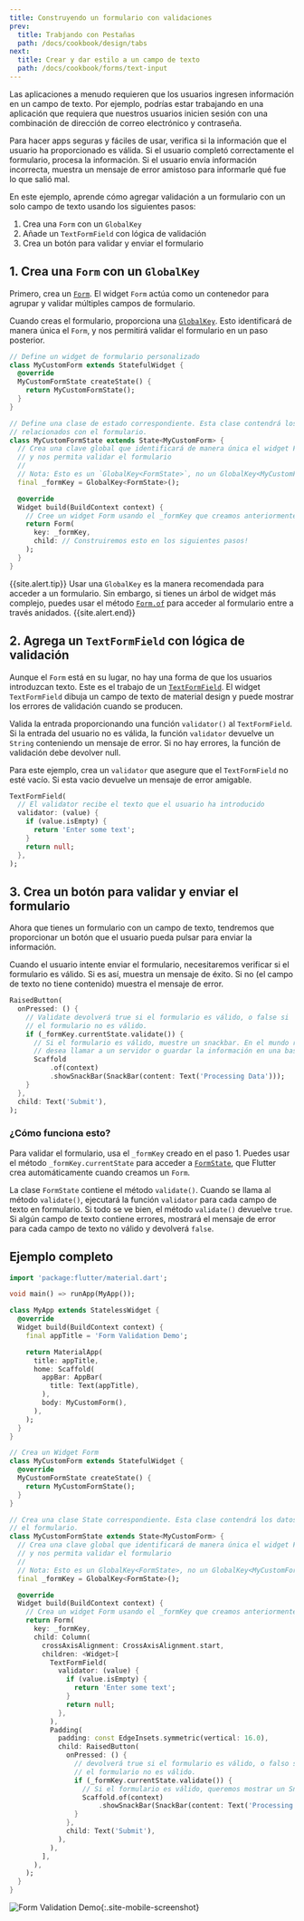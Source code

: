 ```yaml
---
title: Construyendo un formulario con validaciones
prev:
  title: Trabjando con Pestañas
  path: /docs/cookbook/design/tabs
next:
  title: Crear y dar estilo a un campo de texto
  path: /docs/cookbook/forms/text-input
---
```


Las aplicaciones a menudo requieren que los usuarios ingresen información en un campo de texto. 
Por ejemplo, podrías estar trabajando en una aplicación que requiera que nuestros usuarios inicien 
sesión con una combinación de dirección de correo electrónico y contraseña.

Para hacer apps seguras y fáciles de usar, verifica si la información 
que el usuario ha proporcionado es válida. Si el usuario completó correctamente el formulario, 
procesa la información. Si el usuario envía información incorrecta, muestra un 
mensaje de error amistoso para informarle qué fue lo que salió 
mal.

En este ejemplo, aprende cómo agregar validación a un formulario con un solo 
campo de texto usando los siguientes pasos: 

  1. Crea una `Form` con un `GlobalKey`
  2. Añade un `TextFormField` con lógica de validación
  3. Crea un botón para validar y enviar el formulario

## 1. Crea una `Form` con un `GlobalKey`

Primero, crea un [`Form`]({{site.api}}/flutter/widgets/Form-class.html). 
El widget `Form`  actúa como un contenedor para agrupar y validar múltiples campos de 
formulario.

Cuando creas el formulario, proporciona una 
[`GlobalKey`]({{site.api}}/flutter/widgets/GlobalKey-class.html). 
Esto identificará de manera única el `Form`, 
y nos permitirá validar el formulario en un paso posterior. 

<!-- skip -->
```dart
// Define un widget de formulario personalizado
class MyCustomForm extends StatefulWidget {
  @override
  MyCustomFormState createState() {
    return MyCustomFormState();
  }
}

// Define una clase de estado correspondiente. Esta clase contendrá los datos
// relacionados con el formulario.
class MyCustomFormState extends State<MyCustomForm> {
  // Crea una clave global que identificará de manera única el widget Form 
  // y nos permita validar el formulario
  //
  // Nota: Esto es un `GlobalKey<FormState>`, no un GlobalKey<MyCustomFormState>! 
  final _formKey = GlobalKey<FormState>();

  @override
  Widget build(BuildContext context) {
    // Cree un widget Form usando el _formKey que creamos anteriormente
    return Form(
      key: _formKey,
      child: // Construiremos esto en los siguientes pasos!
    );
  }
}
```

{{site.alert.tip}}
Usar una `GlobalKey` es la manera recomendada para acceder a un formulario. Sin embargo, si tienes 
un árbol de widget más complejo, puedes usar el método 
[`Form.of`]({{site.api}}/flutter/widgets/Form/of.html) para 
acceder al formulario entre a través anidados.
{{site.alert.end}}

## 2. Agrega un `TextFormField` con lógica de validación

Aunque el `Form` está en su lugar, 
no hay una forma de que los usuarios introduzcan texto. 
Este es el trabajo de un 
[`TextFormField`]({{site.api}}/flutter/material/TextFormField-class.html).
El widget `TextFormField` dibuja un campo de texto de material design 
y puede mostrar los errores de validación cuando se producen.

Valida la entrada proporcionando una función `validator()` al 
`TextFormField`. Si la entrada del usuario no es válida, 
la función `validator` devuelve un `String` conteniendo un mensaje de error. 
Si no hay errores, la función de validación debe devolver null.

Para este ejemplo, crea un `validator` que asegure que el `TextFormField`
no esté vacío. Si esta vacio devuelve un mensaje de error amigable.

<!-- skip -->
```dart
TextFormField(
  // El validator recibe el texto que el usuario ha introducido
  validator: (value) {
    if (value.isEmpty) {
      return 'Enter some text';
    }
    return null;
  },
);
```

## 3. Crea un botón para validar y enviar el formulario

Ahora que tienes un formulario con un campo de texto, tendremos que proporcionar un botón que el 
usuario pueda pulsar para enviar la información. 

Cuando el usuario intente enviar el formulario, necesitaremos verificar si el formulario es válido. 
Si es así, muestra un mensaje de éxito. 
Si no (el campo de texto no tiene contenido) muestra el mensaje de error.

<!-- skip -->
```dart
RaisedButton(
  onPressed: () {
    // Validate devolverá true si el formulario es válido, o false si
    // el formulario no es válido.
    if (_formKey.currentState.validate()) {
      // Si el formulario es válido, muestre un snackbar. En el mundo real, a menudo
      // desea llamar a un servidor o guardar la información en una base de datos
      Scaffold
          .of(context)
          .showSnackBar(SnackBar(content: Text('Processing Data')));
    }
  },
  child: Text('Submit'),
);
```

### ¿Cómo funciona esto?

Para validar el formulario, usa el `_formKey` creado en el paso 1. Puedes usar el 
método `_formKey.currentState` para acceder a 
[`FormState`]({{site.api}}/flutter/widgets/FormState-class.html),
que Flutter crea automáticamente cuando creamos un `Form`. 

La clase `FormState` contiene el método `validate()`. Cuando se llama al método `validate()`, 
ejecutará la función `validator` para cada campo de texto en formulario. 
Si todo se ve bien, el método `validate()` devuelve `true`. Si algún campo de texto contiene errores, 
mostrará el mensaje de error para cada campo de texto no válido y devolverá 
`false`.

## Ejemplo completo

```dart
import 'package:flutter/material.dart';

void main() => runApp(MyApp());

class MyApp extends StatelessWidget {
  @override
  Widget build(BuildContext context) {
    final appTitle = 'Form Validation Demo';

    return MaterialApp(
      title: appTitle,
      home: Scaffold(
        appBar: AppBar(
          title: Text(appTitle),
        ),
        body: MyCustomForm(),
      ),
    );
  }
}

// Crea un Widget Form
class MyCustomForm extends StatefulWidget {
  @override
  MyCustomFormState createState() {
    return MyCustomFormState();
  }
}

// Crea una clase State correspondiente. Esta clase contendrá los datos relacionados con
// el formulario.
class MyCustomFormState extends State<MyCustomForm> {
  // Crea una clave global que identificará de manera única el widget Form
  // y nos permita validar el formulario
  //
  // Nota: Esto es un GlobalKey<FormState>, no un GlobalKey<MyCustomFormState>!
  final _formKey = GlobalKey<FormState>();

  @override
  Widget build(BuildContext context) {
    // Crea un widget Form usando el _formKey que creamos anteriormente
    return Form(
      key: _formKey,
      child: Column(
        crossAxisAlignment: CrossAxisAlignment.start,
        children: <Widget>[
          TextFormField(
            validator: (value) {
              if (value.isEmpty) {
                return 'Enter some text';
              }
              return null;
            },
          ),
          Padding(
            padding: const EdgeInsets.symmetric(vertical: 16.0),
            child: RaisedButton(
              onPressed: () {
                // devolverá true si el formulario es válido, o falso si
                // el formulario no es válido.
                if (_formKey.currentState.validate()) {
                  // Si el formulario es válido, queremos mostrar un Snackbar
                  Scaffold.of(context)
                      .showSnackBar(SnackBar(content: Text('Processing Data')));
                }
              },
              child: Text('Submit'),
            ),
          ),
        ],
      ),
    );
  }
}
```

![Form Validation Demo](/images/cookbook/form-validation.gif){:.site-mobile-screenshot}